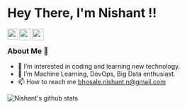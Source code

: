 #  Hey There, I'm Nishant !!
<a href="https://www.linkedin.com/in/nishantbhosale">
  <img align="left" width="24px" src="https://cdn.jsdelivr.net/npm/simple-icons@v3/icons/linkedin.svg"  /> 
 </a> 
<a href="mailto:bhosale.nishant.n@gmail.com">
  <img align="left" width="26px" src="https://cdn.jsdelivr.net/npm/simple-icons@v3/icons/gmail.svg"   />
</a>
<a href="https://bhosale-nishant-n.medium.com/">
  <img align="left" width="26px" src="https://cdn.jsdelivr.net/npm/simple-icons@v3/icons/medium.svg"   />
</a>

<br />

### About Me 🤠 <br />


- 👀 I’m interested in coding and learning new technology.
- 🌱 I’m Machine Learning, DevOps, Big Data enthusiast.
- 📫 How to reach me bhosale.nishant.n@gmail.com

<!---
nishantbhosale/nishantbhosale is a ✨ special ✨ repository because its `README.md` (this file) appears on your GitHub profile.
You can click the Preview link to take a look at your changes.
--->
![Nishant's github stats](https://github-readme-stats.vercel.app/api?username=nishantbhosale&hide=issues&show_icons=true&theme=highcontrast)
